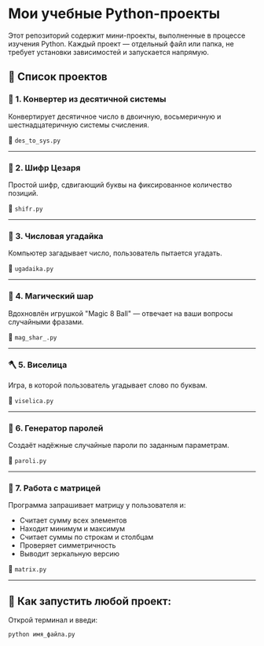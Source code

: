 # Мои учебные Python-проекты

Этот репозиторий содержит мини-проекты, выполненные в процессе изучения Python. Каждый проект — отдельный файл или папка, не требует установки зависимостей и запускается напрямую.

## 📁 Список проектов

### 🔢 1. Конвертер из десятичной системы
Конвертирует десятичное число в двоичную, восьмеричную и шестнадцатеричную системы счисления.

📄 `des_to_sys.py`

---

### 🔐 2. Шифр Цезаря
Простой шифр, сдвигающий буквы на фиксированное количество позиций.

📄 `shifr.py`

---

### 🎲 3. Числовая угадайка
Компьютер загадывает число, пользователь пытается угадать.

📄 `ugadaika.py`

---

### 🧙 4. Магический шар
Вдохновлён игрушкой "Magic 8 Ball" — отвечает на ваши вопросы случайными фразами.

📄 `mag_shar_.py`

---

### 🪓 5. Виселица
Игра, в которой пользователь угадывает слово по буквам.

📄 `viselica.py`

---

### 🔐 6. Генератор паролей
Создаёт надёжные случайные пароли по заданным параметрам.

📄 `paroli.py`

---

### 🧮 7. Работа с матрицей
Программа запрашивает матрицу у пользователя и:
- Считает сумму всех элементов
- Находит минимум и максимум
- Считает суммы по строкам и столбцам
- Проверяет симметричность
- Выводит зеркальную версию

📄 `matrix.py`

---

## 🚀 Как запустить любой проект:

Открой терминал и введи:
```bash
python имя_файла.py
